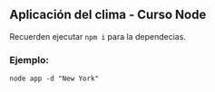## Aplicación del clima - Curso Node

Recuerden ejecutar ```npm i``` para la dependecias. 

### Ejemplo:
```
node app -d "New York"
```
